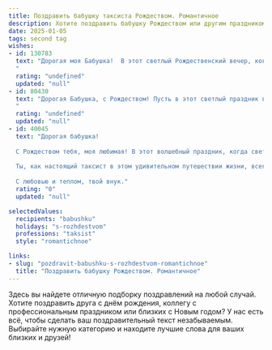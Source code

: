 ```yaml
---
title: Поздравить бабушку таксиста Рождеством. Романтичное
description: Хотите поздравить бабушку Рождеством или другим праздником? Наш ИИ создаст незабываемое поздравление, а вы обязательно выделитесь среди других.  
date: 2025-01-05
tags: second tag
wishes:
- id: 130783
  text: "Дорогая моя Бабушка!  В этот светлый Рождественский вечер, когда звезды светят особенно ярко, я хочу пожелать тебе нескончаемого тепла,  любви и уюта, словно мягкий свет рождественской свечи. Пусть твоя душа наполнится безмятежностью и спокойствием, а сердце — радостью и надеждой.  Пусть каждый прожитый день будет наполнен счастьем, как ночной город яркими огнями твоих любимых рождественских гирлянд.  С Рождеством Христовым, моя дорогая! Крепкого тебе здоровья и долгих лет жизни.  Твой любящий (имя).
  "
  rating: "undefined"
  updated: "null"
- id: 80430
  text: "Дорогая Бабушка, с Рождеством! Пусть в этот светлый праздник в твоей жизни воцарятся покой и умиротворение. Пусть звезды над твоей головой светят так же ярко, как сияют фары твоего любимого такси.  💖
  "
  rating: "undefined"
  updated: "null"
- id: 40045
  text: "Дорогая бабушка!
  
  С Рождеством тебя, моя любимая! В этот волшебный праздник, когда свет зажигает сердца и дарит надежду, хочу пожелать тебе крепкого здоровья, радости и тепла. Пусть в каждом дне твоей жизни звучит музыка счастья, а каждое мгновение освещает свет любви и заботы.
  
  Ты, как настоящий таксист в этом удивительном путешествии жизни, всегда берёшь нас с собой, направляя к счастью и согревая своим мудрым советом. Пусть в новых поездках тебя сопровождает удача, а дороги всегда будут гладкими и безоблачными.
  
  С любовью и теплом, твой внук."
  rating: "0"
  updated: "null"

selectedValues:
  recipients: "babushku"
  holidays: "s-rozhdestvom"
  professions: "taksist"
  style: "romantichnoe"

links:
- slug: "pozdravit-babushku-s-rozhdestvom-romantichnoe"
  title: "Поздравить бабушку Рождеством. Романтичное"
---
```


Здесь вы найдете отличную подборку поздравлений на любой случай. 
Хотите поздравить друга с днём рождения, коллегу с профессиональным праздником или близких с Новым годом? У нас есть всё, чтобы сделать ваш поздравительный текст незабываемым. Выбирайте нужную категорию и находите лучшие слова для ваших близких и друзей!
